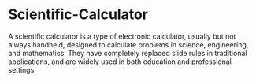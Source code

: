 # Scientific-Calculator
A scientific calculator is a type of electronic calculator, usually but not always handheld, designed to calculate  problems in science, engineering, and mathematics. They have completely replaced slide rules in traditional  applications, and are widely used in both education and professional settings.
